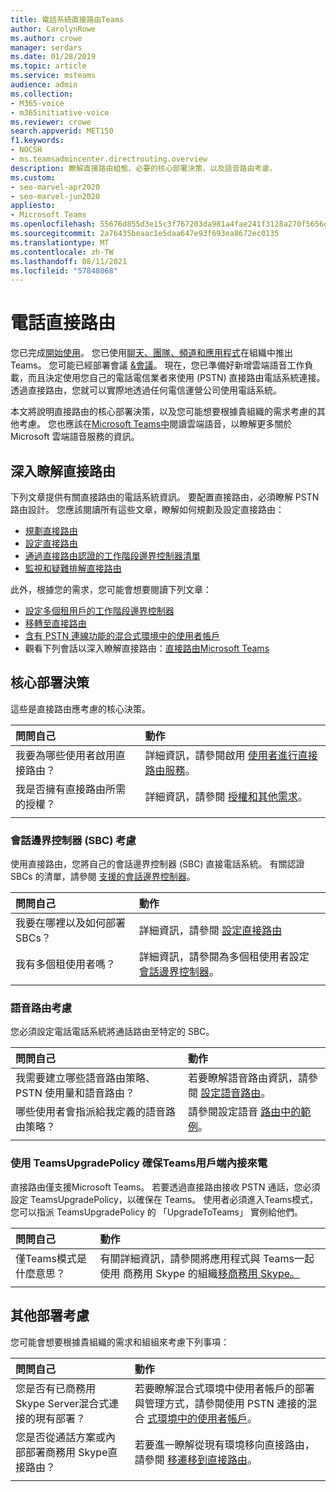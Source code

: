 ```yaml
---
title: 電話系統直接路由Teams
author: CarolynRowe
ms.author: crowe
manager: serdars
ms.date: 01/28/2019
ms.topic: article
ms.service: msteams
audience: admin
ms.collection:
- M365-voice
- m365initiative-voice
ms.reviewer: crowe
search.appverid: MET150
f1.keywords:
- NOCSH
- ms.teamsadmincenter.directrouting.overview
description: 瞭解直接路由組態、必要的核心部署決策，以及語音路由考慮。
ms.custom:
- seo-marvel-apr2020
- seo-marvel-jun2020
appliesto:
- Microsoft Teams
ms.openlocfilehash: 55676d855d3e15c3f767203da981a4fae241f3128a270f5656d770a229f00059
ms.sourcegitcommit: 2a76435beaac1e5daa647e93f693ea8672ec0135
ms.translationtype: MT
ms.contentlocale: zh-TW
ms.lasthandoff: 08/11/2021
ms.locfileid: "57848068"
---
```

# <a name="phone-system-direct-routing"></a>電話直接路由

您已完成[開始使用](get-started-with-teams-quick-start.md)。 您已使用[聊天、團隊、頻道和應用程式](deploy-chat-teams-channels-microsoft-teams-landing-page.md)在組織中推出 Teams。 您可能已經部署會議 [&會議](deploy-meetings-microsoft-teams-landing-page.md)。 現在，您已準備好新增雲端語音工作負載，而且決定使用您自己的電話電信業者來使用 (PSTN) 直接路由電話系統連接。 透過直接路由，您就可以實際地透過任何電信運營公司使用電話系統。

本文將說明直接路由的核心部署決策，以及您可能想要根據貴組織的需求考慮的其他考慮。 您也應該在[Microsoft Teams中](cloud-voice-landing-page.md)閱讀雲端語音，以瞭解更多關於 Microsoft 雲端語音服務的資訊。

## <a name="learn-more-about-direct-routing"></a>深入瞭解直接路由

下列文章提供有關直接路由的電話系統資訊。 要配置直接路由，必須瞭解 PSTN 路由設計。 您應該閱讀所有這些文章，瞭解如何規劃及設定直接路由：

- [規劃直接路由](direct-routing-plan.md) 
- [設定直接路由](direct-routing-configure.md)
- [通過直接路由認證的工作階段邊界控制器清單](direct-routing-border-controllers.md)
- [監視和疑難排解直接路由](direct-routing-monitor-and-troubleshoot.md)

此外，根據您的需求，您可能會想要閱讀下列文章：

-  [設定多個租用戶的工作階段邊界控制器](direct-routing-sbc-multiple-tenants.md)
-  [移轉至直接路由](direct-routing-migrating.md)
-  [含有 PSTN 連線功能的混合式環境中的使用者帳戶](direct-routing-user-accounts-in-a-hybrid-environment.md)
- 觀看下列會話以深入瞭解直接路由：[直接路由Microsoft Teams](https://aka.ms/teams-direct-routing)

## <a name="core-deployment-decisions"></a>核心部署決策

這些是直接路由應考慮的核心決策。 

|問問自己|動作 |
| :------------|:-------|
|我要為哪些使用者啟用直接路由？ | 詳細資訊，請參閱啟用 [使用者進行直接路由服務](direct-routing-configure.md)。 |
我是否擁有直接路由所需的授權？ | 詳細資訊，請參閱 [授權和其他需求](direct-routing-plan.md#licensing-and-other-requirements)。
|||

### <a name="session-border-controller-sbc-considerations"></a>會話邊界控制器 (SBC) 考慮

使用直接路由，您將自己的會話邊界控制器 (SBC) 直接電話系統。  有關認證 SBCs 的清單，請參閱 [支援的會話邊界控制器](direct-routing-border-controllers.md)。

|問問自己|動作 |
|:------------|:-------|
| 我要在哪裡以及如何部署 SBCs？ | 詳細資訊，請參閱 [設定直接路由](direct-routing-configure.md) | 
我有多個租使用者嗎？ | 詳細資訊，請參閱為多個租使用者設定 [會話邊界控制器](direct-routing-sbc-multiple-tenants.md)。|
|||

### <a name="voice-routing-considerations"></a>語音路由考慮

您必須設定電話電話系統將通話路由至特定的 SBC。

|問問自己|動作 |
|:------------|:-------|
| 我需要建立哪些語音路由策略、PSTN 使用量和語音路由？ | 若要瞭解語音路由資訊，請參閱 [設定語音路由](direct-routing-configure.md)。
| 哪些使用者會指派給我定義的語音路由策略？ | 請參閱設定語音 [路由中的範例](direct-routing-configure.md)。 |
|||

### <a name="ensure-incoming-calls-land-in-the-teams-client-using-teamsupgradepolicy"></a>使用 TeamsUpgradePolicy 確保Teams用戶端內接來電

直接路由僅支援Microsoft Teams。 若要透過直接路由接收 PSTN 通話，您必須設定 TeamsUpgradePolicy，以確保在 Teams。 使用者必須進入Teams模式，您可以指派 TeamsUpgradePolicy 的 「UpgradeToTeams」 實例給他們。 

|問問自己|動作 |
|:------------|:-------|
|僅Teams模式是什麼意思？ | 有關詳細資訊，請參閱將應用程式與 Teams一起使用 商務用 Skype 的組織[移商務用 Skype。](./migration-interop-guidance-for-teams-with-skype.md)|
|||

## <a name="additional-deployment-considerations"></a>其他部署考慮

您可能會想要根據貴組織的需求和組組來考慮下列事項：

| 問問自己| 動作 |
| :------------|:-------|
| 您是否有已商務用 Skype Server混合式連接的現有部署？ |  若要瞭解混合式環境中使用者帳戶的部署與管理方式，請參閱使用 PSTN 連接的混合 [式環境中的使用者帳戶](direct-routing-user-accounts-in-a-hybrid-environment.md)。| 
| 您是否從通話方案或內部部署商務用 Skype直接路由？ | 若要進一瞭解從現有環境移向直接路由，請參閱 [移遷移到直接路由](direct-routing-migrating.md)。 |
|||
